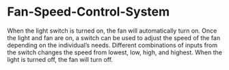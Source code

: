 # Fan-Speed-Control-System
When the light switch is turned on, the fan will automatically turn on. Once the light and fan are on, a switch can be used to adjust the speed of the fan depending on the individual’s needs. Different combinations of inputs from the switch changes the speed from lowest, low, high, and highest. When the light is turned off, the fan will turn off. 

